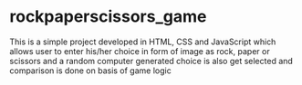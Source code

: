 # rockpaperscissors_game
This is a simple project developed in HTML, CSS and JavaScript which allows user to enter his/her choice in form of image as rock, paper or scissors and a random computer generated choice is also get selected and comparison is done on basis of game logic
